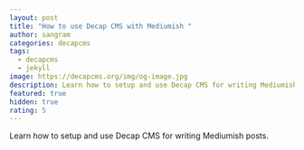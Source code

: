 ```yaml
---
layout: post
title: "How to use Decap CMS with Mediumish "
author: sangram
categories: decapcms
tags:
  - decapcms
  - jekyll
image: https://decapcms.org/img/og-image.jpg
description: Learn how to setup and use Decap CMS for writing Mediumish posts.
featured: true
hidden: true
rating: 5
---
```

Learn how to setup and use Decap CMS for writing Mediumish posts.
